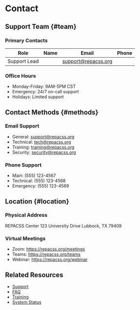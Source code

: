 # Contact

## Support Team {#team}

### Primary Contacts
| Role | Name | Email | Phone |
|------|------|-------|-------|
| Support Lead |  | support@repacss.org |  |

### Office Hours
- Monday-Friday: 9AM-5PM CST
- Emergency: 24/7 on-call support
- Holidays: Limited support

## Contact Methods {#methods}

### Email Support
- General: support@repacss.org
- Technical: tech@repacss.org
- Training: training@repacss.org
- Security: security@repacss.org

### Phone Support
- Main: (555) 123-4567
- Technical: (555) 123-4568
- Emergency: (555) 123-4569

## Location {#location}

### Physical Address
REPACSS Center
123 University Drive
Lubbock, TX 79409

### Virtual Meetings
- Zoom: https://repacss.org/meetings
- Teams: https://repacss.org/teams
- Webinar: https://repacss.org/webinar

## Related Resources

- [Support](support.md)
- [FAQ](faq.md)
- [Training](training.md)
- [System Status](system-status.md) 